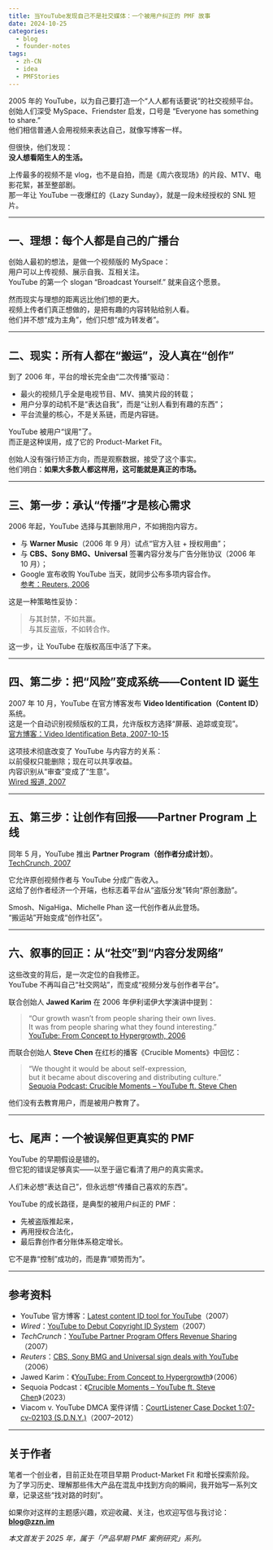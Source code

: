 ```yaml
---
title: 当YouTube发现自己不是社交媒体：一个被用户纠正的 PMF 故事
date: 2024-10-25
categories:
  - blog
  - founder-notes
tags:
  - zh-CN
  - idea
  - PMFStories
---
```


2005 年的 YouTube，以为自己要打造一个“人人都有话要说”的社交视频平台。  
创始人们深受 MySpace、Friendster 启发，口号是 “Everyone has something to share.”  
他们相信普通人会用视频来表达自己，就像写博客一样。

但很快，他们发现：  
**没人想看陌生人的生活。**

上传最多的视频不是 vlog，也不是自拍，而是《周六夜现场》的片段、MTV、电影花絮，甚至整部剧。  
那一年让 YouTube 一夜爆红的《Lazy Sunday》，就是一段未经授权的 SNL 短片。

---

## 一、理想：每个人都是自己的广播台

创始人最初的想法，是做一个视频版的 MySpace：  
用户可以上传视频、展示自我、互相关注。  
YouTube 的第一个 slogan “Broadcast Yourself.” 就来自这个愿景。  

然而现实与理想的距离远比他们想的更大。  
视频上传者们真正想做的，是把有趣的内容转贴给别人看。  
他们并不想“成为主角”，他们只想“成为转发者”。

---

## 二、现实：所有人都在“搬运”，没人真在“创作”

到了 2006 年，平台的增长完全由“二次传播”驱动：  

- 最火的视频几乎全是电视节目、MV、搞笑片段的转载；  
- 用户分享的动机不是“表达自我”，而是“让别人看到有趣的东西”；  
- 平台流量的核心，不是关系链，而是内容链。  

YouTube 被用户“误用”了。  
而正是这种误用，成了它的 Product-Market Fit。

创始人没有强行矫正方向，而是观察数据，接受了这个事实。  
他们明白：**如果大多数人都这样用，这可能就是真正的市场。**

---

## 三、第一步：承认“传播”才是核心需求

2006 年起，YouTube 选择与其删除用户，不如拥抱内容方。  

- 与 **Warner Music**（2006 年 9 月）试点“官方入驻 + 授权用曲”；  
- 与 **CBS、Sony BMG、Universal** 签署内容分发与广告分账协议（2006 年 10 月）；  
- Google 宣布收购 YouTube 当天，就同步公布多项内容合作。  
  [参考：Reuters, 2006](https://www.reuters.com/article/businesspro-cbs-youtube-dc-idUSN0932817120061009)

这是一种策略性妥协：  
> 与其封禁，不如共赢。  
> 与其反盗版，不如转合作。  

这一步，让 YouTube 在版权高压中活了下来。

---

## 四、第二步：把“风险”变成系统——Content ID 诞生

2007 年 10 月，YouTube 在官方博客发布 **Video Identification（Content ID）** 系统。  
这是一个自动识别视频版权的工具，允许版权方选择“屏蔽、追踪或变现”。  
[官方博客：Video Identification Beta, 2007-10-15](https://blog.youtube/news-and-events/video-identification-beta)

这项技术彻底改变了 YouTube 与内容方的关系：  
以前侵权只能删除；现在可以共享收益。  
内容识别从“审查”变成了“生意”。  
[Wired 报道, 2007](https://www.wired.com/2007/10/youtube-content-id/)

---

## 五、第三步：让创作有回报——Partner Program 上线

同年 5 月，YouTube 推出 **Partner Program（创作者分成计划）**。  
[TechCrunch, 2007](https://techcrunch.com/2007/05/03/youtube-partner-program-offers-revenue-sharing-to-video-creators/)

它允许原创视频作者与 YouTube 分成广告收入。  
这给了创作者经济一个开端，也标志着平台从“盗版分发”转向“原创激励”。  

Smosh、NigaHiga、Michelle Phan 这一代创作者从此登场。  
“搬运站”开始变成“创作社区”。

---

## 六、叙事的回正：从“社交”到“内容分发网络”

这些改变的背后，是一次定位的自我修正。  
YouTube 不再叫自己“社交网站”，而变成“视频分发与创作者平台”。  

联合创始人 **Jawed Karim** 在 2006 年伊利诺伊大学演讲中提到：

> “Our growth wasn’t from people sharing their own lives.  
> It was from people sharing what they found interesting.”  
> [YouTube: From Concept to Hypergrowth, 2006](https://www.youtube.com/watch?v=XAJEXUNmP5M)

而联合创始人 **Steve Chen** 在红杉的播客《Crucible Moments》中回忆：  
> “We thought it would be about self-expression,  
> but it became about discovering and distributing culture.”  
> [Sequoia Podcast: Crucible Moments – YouTube ft. Steve Chen](https://www.sequoiacap.com/podcast/crucible-moments-youtube/)

他们没有去教育用户，而是被用户教育了。

---

## 七、尾声：一个被误解但更真实的 PMF

YouTube 的早期假设是错的。  
但它犯的错误足够真实——以至于逼它看清了用户的真实需求。  

人们未必想“表达自己”，但永远想“传播自己喜欢的东西”。  

YouTube 的成长路径，是典型的被用户纠正的 PMF：  
- 先被盗版推起来，  
- 再用授权合法化，  
- 最后靠创作者分账体系稳定增长。  

它不是靠“控制”成功的，而是靠“顺势而为”。

---

## 参考资料

- YouTube 官方博客：[Latest content ID tool for YouTube](https://googleblog.blogspot.com/2007/10/latest-content-id-tool-for-youtube.html)（2007）  
- *Wired*：[YouTube to Debut Copyright ID System](https://www.wired.com/2007/10/youtube-content-id/)（2007）  
- *TechCrunch*：[YouTube Partner Program Offers Revenue Sharing](https://techcrunch.com/2007/05/03/youtube-partner-program-offers-revenue-sharing-to-video-creators/)（2007）  
- *Reuters*：[CBS, Sony BMG and Universal sign deals with YouTube](https://www.reuters.com/article/businesspro-cbs-youtube-dc-idUSN0932817120061009)（2006）  
- Jawed Karim：《[YouTube: From Concept to Hypergrowth](https://www.youtube.com/watch?v=XAJEXUNmP5M)》（2006）  
- Sequoia Podcast：《[Crucible Moments – YouTube ft. Steve Chen](https://www.sequoiacap.com/podcast/crucible-moments-youtube/)》（2023）  
- Viacom v. YouTube DMCA 案件详情：[CourtListener Case Docket 1:07-cv-02103 (S.D.N.Y.)](https://www.courtlistener.com/docket/4204548/viacom-international-inc-v-youtube-inc/)（2007–2012）

---

## 关于作者

笔者一个创业者，目前正处在项目早期 Product-Market Fit 和增长探索阶段。  
为了学习历史、理解那些伟大产品在混乱中找到方向的瞬间，我开始写一系列文章，记录这些“找对路的时刻”。  

如果你对这样的主题感兴趣，欢迎收藏、关注，也欢迎写信与我讨论：**blog@zzn.im**

*本文首发于 2025 年，属于「产品早期 PMF 案例研究」系列。*
